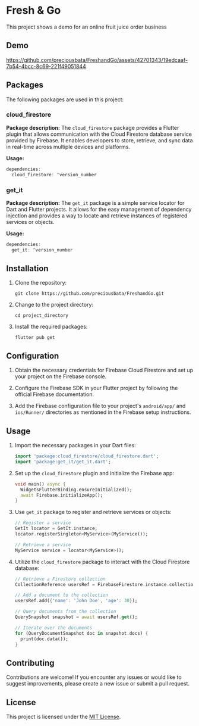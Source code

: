 # Fresh & Go

This project shows a demo for an online fruit juice order business

## Demo

https://github.com/preciousbata/FreshandGo/assets/42701343/19edcaaf-7b54-4bcc-8c69-221f49051844


## Packages

The following packages are used in this project:

### cloud_firestore

**Package description:** The `cloud_firestore` package provides a Flutter plugin that allows communication with the Cloud Firestore database service provided by Firebase. It enables developers to store, retrieve, and sync data in real-time across multiple devices and platforms.

**Usage:**

```dart
dependencies:
  cloud_firestore: ^version_number
```

### get_it

**Package description:** The `get_it` package is a simple service locator for Dart and Flutter projects. It allows for the easy management of dependency injection and provides a way to locate and retrieve instances of registered services or objects.

**Usage:**

```dart
dependencies:
  get_it: ^version_number
```

## Installation

1. Clone the repository:

   ```shell
   git clone https://github.com/preciousbata/FreshandGo.git
   ```

2. Change to the project directory:

   ```shell
   cd project_directory
   ```

3. Install the required packages:

   ```shell
   flutter pub get
   ```

## Configuration

1. Obtain the necessary credentials for Firebase Cloud Firestore and set up your project on the Firebase console.

2. Configure the Firebase SDK in your Flutter project by following the official Firebase documentation.

3. Add the Firebase configuration file to your project's `android/app/` and `ios/Runner/` directories as mentioned in the Firebase setup instructions.

## Usage

1. Import the necessary packages in your Dart files:

   ```dart
   import 'package:cloud_firestore/cloud_firestore.dart';
   import 'package:get_it/get_it.dart';
   ```

2. Set up the `cloud_firestore` plugin and initialize the Firebase app:

   ```dart
   void main() async {
     WidgetsFlutterBinding.ensureInitialized();
     await Firebase.initializeApp();
   }
   ```

3. Use `get_it` package to register and retrieve services or objects:

   ```dart
   // Register a service
   GetIt locator = GetIt.instance;
   locator.registerSingleton<MyService>(MyService());

   // Retrieve a service
   MyService service = locator<MyService>();
   ```

4. Utilize the `cloud_firestore` package to interact with the Cloud Firestore database:

   ```dart
   // Retrieve a Firestore collection
   CollectionReference usersRef = FirebaseFirestore.instance.collection('users');

   // Add a document to the collection
   usersRef.add({'name': 'John Doe', 'age': 30});

   // Query documents from the collection
   QuerySnapshot snapshot = await usersRef.get();

   // Iterate over the documents
   for (QueryDocumentSnapshot doc in snapshot.docs) {
     print(doc.data());
   }
   ```

## Contributing

Contributions are welcome! If you encounter any issues or would like to suggest improvements, please create a new issue or submit a pull request.

## License

This project is licensed under the [MIT License](LICENSE).
